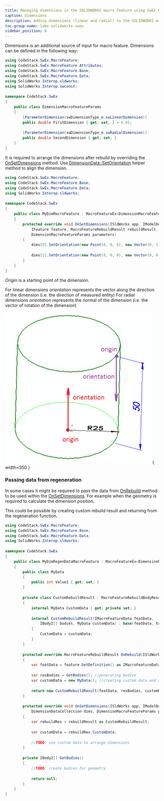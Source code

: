 ```yaml
---
title: Managing dimensions in the SOLIDWORKS macro feature using SwEx.MacroFeature framework
caption: Dimensions
description: Adding dimensions (linear and radial) to the SOLIDWORKS macro feature using SwEx.MacroFeature framework
toc-group-name: labs-solidworks-swex
sidebar_position: 0
---
```

Dimensions is an additional source of input for macro feature. Dimensions can be defined in the following way:

~~~ cs
using CodeStack.SwEx.MacroFeature;
using CodeStack.SwEx.MacroFeature.Attributes;
using CodeStack.SwEx.MacroFeature.Base;
using CodeStack.SwEx.MacroFeature.Data;
using SolidWorks.Interop.sldworks;
using SolidWorks.Interop.swconst;

namespace CodeStack.SwEx
{
    public class DimensionMacroFeatureParams
    {
        [ParameterDimension(swDimensionType_e.swLinearDimension)]
        public double FirstDimension { get; set; } = 0.01;

        [ParameterDimension(swDimensionType_e.swRadialDimension)]
        public double SecondDimension { get; set; }
    }    
}

~~~



It is required to arrange the dimensions after rebuild by overriding the [OnSetDimensions](https://docs.codestack.net/swex/macro-feature/html/M_CodeStack_SwEx_MacroFeature_MacroFeatureEx_1_OnSetDimensions.htm) method. Use [DimensionData::SetOrientation](https://docs.codestack.net/swex/macro-feature/html/M_CodeStack_SwEx_MacroFeature_Data_DimensionDataExtension_SetOrientation.htm) helper method to align the dimension.

~~~ cs
using CodeStack.SwEx.MacroFeature;
using CodeStack.SwEx.MacroFeature.Base;
using CodeStack.SwEx.MacroFeature.Data;
using SolidWorks.Interop.sldworks;

namespace CodeStack.SwEx
{
    public class MyDimMacroFeature : MacroFeatureEx<DimensionMacroFeatureParams>
    {
        protected override void OnSetDimensions(ISldWorks app, IModelDoc2 model,
            IFeature feature, MacroFeatureRebuildResult rebuildResult, DimensionDataCollection dims,
            DimensionMacroFeatureParams parameters)
        {
            dims[0].SetOrientation(new Point(0, 0, 0), new Vector(0, 1, 0));

            dims[1].SetOrientation(new Point(0, 0, 0), new Vector(0, 0, 1));
        }
    }
}

~~~



*Origin* is a starting point of the dimension.

For linear dimensions *orientation* represents the vector along the direction of the dimension (i.e. the direction of measured entity)
For radial dimensions *orientation* represents the normal of the dimension (i.e. the vector of rotation of the dimension)

![Orientation of dimensions](dimensions-orientation.png){ width=350 }

### Passing data from regeneration

In some cases it might be required to pass the data from [OnRebuild](https://docs.codestack.net/swex/macro-feature/html/M_CodeStack_SwEx_MacroFeature_MacroFeatureEx_1_OnRebuild.htm) method to be used within the [OnSetDimensions](https://docs.codestack.net/swex/macro-feature/html/M_CodeStack_SwEx_MacroFeature_MacroFeatureEx_1_OnSetDimensions.htm). For example when the geometry is required to calculate the dimension position.

This could be possible by creating custom rebuild result and returning from the regeneration function.

~~~ cs
using CodeStack.SwEx.MacroFeature;
using CodeStack.SwEx.MacroFeature.Base;
using CodeStack.SwEx.MacroFeature.Data;
using SolidWorks.Interop.sldworks;

namespace CodeStack.SwEx
{
    public class MyDimRegenDataMacroFeature : MacroFeatureEx<DimensionMacroFeatureParams>
    {
        public class MyData
        {
            public int Value1 { get; set; }
        }

        private class CustomRebuildResult : MacroFeatureRebuildBodyResult
        {
            internal MyData CustomData { get; private set; }

            internal CustomRebuildResult(IMacroFeatureData featData,
                IBody2[] bodies, MyData customData) : base(featData, true, bodies)
            {
                CustomData = customData;
            }
        }

        protected override MacroFeatureRebuildResult OnRebuild(ISldWorks app, IModelDoc2 model, IFeature feature, DimensionMacroFeatureParams parameters)
        {
            var featData = feature.GetDefinition() as IMacroFeatureData;

            var resBodies = GetBodies(); //generating bodies
            var customData = new MyData(); //creating custom data and assigning required values

            return new CustomRebuildResult(featData, resBodies, customData); //returning custom rebuild result
        }

        protected override void OnSetDimensions(ISldWorks app, IModelDoc2 model, IFeature feature, MacroFeatureRebuildResult rebuildResult,
            DimensionDataCollection dims, DimensionMacroFeatureParams parameters)
        {
            var rebuildRes = rebuildResult as CustomRebuildResult;

            var customData = rebuildRes.CustomData;

            //TODO: use custom data to arrange dimensions
        }

        private IBody2[] GetBodies()
        {
            //TODO: create bodies for geometry

            return null;
        }
    }
}

~~~


